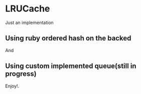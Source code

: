 # LRUCache

Just an implementation

## Using ruby ordered hash on the backed

And

## Using custom implemented queue(still in progress)

Enjoy!.
